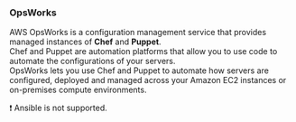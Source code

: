 ### OpsWorks
AWS OpsWorks is a configuration management service that provides managed instances of **Chef** and **Puppet**.\
Chef and Puppet are automation platforms that allow you to use code to automate the configurations of your servers.\
OpsWorks lets you use Chef and Puppet to automate how servers are configured, deployed and managed across your Amazon EC2 instances or on-premises compute environments.

:exclamation: Ansible is not supported.
